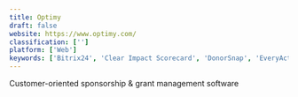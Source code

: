 ```yaml
---
title: Optimy
draft: false 
website: https://www.optimy.com/
classification: ['']
platform: ['Web']
keywords: ['Bitrix24', 'Clear Impact Scorecard', 'DonorSnap', 'EveryAction', 'Flexi-Grant', 'GovPilot', 'GrantHub', 'NonProfitPlus', 'OpenWater', 'SignUpGenius', 'SurveyMonkey Apply', 'Timecounts', 'Volgistics', 'Volunteer Tracker', 'VolunteerLocal', 'VolunteerMark', 'Wizehive', 'Zoho Creator']
---
```

Customer-oriented sponsorship & grant management software